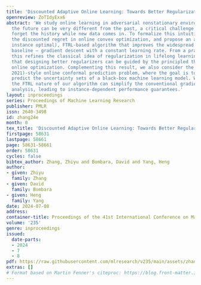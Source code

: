 ```yaml
---
title: 'Discounted Adaptive Online Learning: Towards Better Regularization'
openreview: ZoTIdyExx6
abstract: 'We study online learning in adversarial nonstationary environments. Since
  the future can be very different from the past, a critical challenge is to gracefully
  forget the history while new data comes in. To formalize this intuition, we revisit
  the discounted regret in online convex optimization, and propose an adaptive (i.e.,
  instance optimal), FTRL-based algorithm that improves the widespread non-adaptive
  baseline – gradient descent with a constant learning rate. From a practical perspective,
  this refines the classical idea of regularization in lifelong learning: we show
  that designing better regularizers can be guided by the principled theory of adaptive
  online optimization. Complementing this result, we also consider the (Gibbs & Candes,
  2021)-style online conformal prediction problem, where the goal is to sequentially
  predict the uncertainty sets of a black-box machine learning model. We show that
  the FTRL nature of our algorithm can simplify the conventional gradient-descent-based
  analysis, leading to instance-dependent performance guarantees.'
layout: inproceedings
series: Proceedings of Machine Learning Research
publisher: PMLR
issn: 2640-3498
id: zhang24e
month: 0
tex_title: 'Discounted Adaptive Online Learning: Towards Better Regularization'
firstpage: 58631
lastpage: 58661
page: 58631-58661
order: 58631
cycles: false
bibtex_author: Zhang, Zhiyu and Bombara, David and Yang, Heng
author:
- given: Zhiyu
  family: Zhang
- given: David
  family: Bombara
- given: Heng
  family: Yang
date: 2024-07-08
address:
container-title: Proceedings of the 41st International Conference on Machine Learning
volume: '235'
genre: inproceedings
issued:
  date-parts:
  - 2024
  - 7
  - 8
pdf: https://raw.githubusercontent.com/mlresearch/v235/main/assets/zhang24e/zhang24e.pdf
extras: []
# Format based on Martin Fenner's citeproc: https://blog.front-matter.io/posts/citeproc-yaml-for-bibliographies/
---
```

